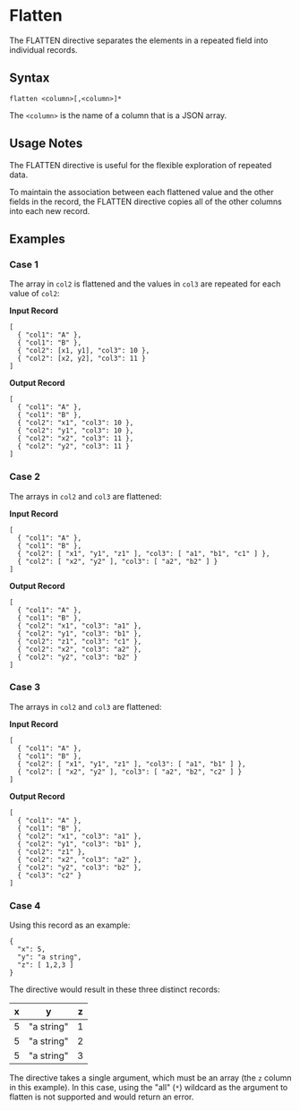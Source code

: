 # Flatten

The FLATTEN directive separates the elements in a repeated field into individual records.


## Syntax
```
flatten <column>[,<column>]*
```

The `<column>` is the name of a column that is a JSON array.


## Usage Notes

The FLATTEN directive is useful for the flexible exploration of repeated data.

To maintain the association between each flattened value and the other fields in the
record, the FLATTEN directive copies all of the other columns into each new record.


## Examples

### Case 1

The array in `col2` is flattened and the values in `col3` are repeated for each value of
`col2`:

**Input Record**
```
[
  { "col1": "A" },
  { "col1": "B" },
  { "col2": [x1, y1], "col3": 10 },
  { "col2": [x2, y2], "col3": 11 }
]
```
**Output Record**
```
[
  { "col1": "A" },
  { "col1": "B" },
  { "col2": "x1", "col3": 10 },
  { "col2": "y1", "col3": 10 },
  { "col2": "x2", "col3": 11 },
  { "col2": "y2", "col3": 11 }
]
```

### Case 2

The arrays in `col2` and `col3` are flattened:

**Input Record**
```
[
  { "col1": "A" },
  { "col1": "B" },
  { "col2": [ "x1", "y1", "z1" ], "col3": [ "a1", "b1", "c1" ] },
  { "col2": [ "x2", "y2" ], "col3": [ "a2", "b2" ] }
]
```
**Output Record**
```
[
  { "col1": "A" },
  { "col1": "B" },
  { "col2": "x1", "col3": "a1" },
  { "col2": "y1", "col3": "b1" },
  { "col2": "z1", "col3": "c1" },
  { "col2": "x2", "col3": "a2" },
  { "col2": "y2", "col3": "b2" }
]
```

### Case 3

The arrays in `col2` and `col3` are flattened:

**Input Record**
```
[
  { "col1": "A" },
  { "col1": "B" },
  { "col2": [ "x1", "y1", "z1" ], "col3": [ "a1", "b1" ] },
  { "col2": [ "x2", "y2" ], "col3": [ "a2", "b2", "c2" ] }
]
```
**Output Record**
```
[
  { "col1": "A" },
  { "col1": "B" },
  { "col2": "x1", "col3": "a1" },
  { "col2": "y1", "col3": "b1" },
  { "col2": "z1" },
  { "col2": "x2", "col3": "a2" },
  { "col2": "y2", "col3": "b2" },
  { "col3": "c2" }
]
```

### Case 4

Using this record as an example:
```
{
  "x": 5,
  "y": "a string",
  "z": [ 1,2,3 ]
}
```

The directive would result in these three distinct records:

| x   | y          | z   |
| --- | ---------- | --- |
| 5   | "a string" | 1   |
| 5   | "a string" | 2   |
| 5   | "a string" | 3   |

The directive takes a single argument, which must be an array (the `z` column in this
example). In this case, using the "all" (`*`) wildcard as the argument to flatten is not
supported and would return an error.
